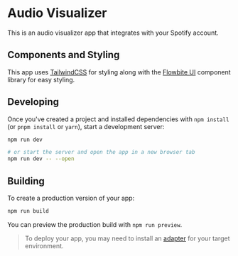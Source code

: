 # Audio Visualizer

This is an audio visualizer app that integrates with your Spotify account.

## Components and Styling

This app uses [TailwindCSS](https://tailwindcss.com/docs/installation) for styling along with the [Flowbite UI](https://flowbite-svelte.com/docs/pages/quickstart) component library for easy styling.

## Developing

Once you've created a project and installed dependencies with `npm install` (or `pnpm install` or `yarn`), start a development server:

```bash
npm run dev

# or start the server and open the app in a new browser tab
npm run dev -- --open
```

## Building

To create a production version of your app:

```bash
npm run build
```

You can preview the production build with `npm run preview`.

> To deploy your app, you may need to install an [adapter](https://kit.svelte.dev/docs/adapters) for your target environment.
